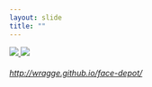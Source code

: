 ```yaml
---
layout: slide
title: ""
---
```


<section>
<a class="stretch" href="https://twitter.com/facedepot/status/605153546011435009"><img src="{{ site.baseurl }}/assets/images/face1.png">  <img src="{{ site.baseurl }}/assets/images/face2.png"></a>
<h6><a class="external" href="http://wragge.github.io/face-depot/">http://wragge.github.io/face-depot/</a></h6>
</section>

